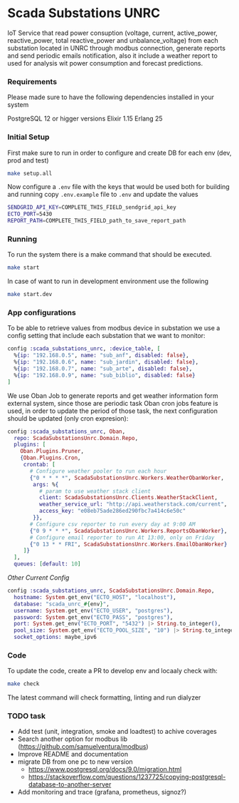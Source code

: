 # Scada Substations UNRC

IoT Service that read power consuption (voltage, current, active_power, reactive_power, total reactive_power and unbalance_voltage) from each substation located in UNRC through modbus connection, generate reports and send periodic emails notification, also it include a weather report to used for analysis wit power consumption and forecast predictions.

### Requirements

Please made sure to have the following dependencies installed in your system

PostgreSQL 12 or higger versions
Elixir 1.15
Erlang 25

### Initial Setup

First make sure to run in order to configure and create DB for each env (dev, prod and test)

```bash
make setup.all
```

Now configure a `.env` file with the keys that would be used both for building and running
copy `.env.example` file to `.env` and update the values

```bash
SENDGRID_API_KEY=COMPLETE_THIS_FIELD_sendgrid_api_key
ECTO_PORT=5430
REPORT_PATH=COMPLETE_THIS_FIELD_path_to_save_report_path
```

### Running

To run the system there is a make command that should be executed. 

```bash
make start
```

In case of want to run in development environment use the following


```bash
make start.dev
```

### App configurations

To be able to retrieve values from modbus device in substation we use a config setting that include each substation that we want to monitor:

```elixir
config :scada_substations_unrc, :device_table, [
  %{ip: "192.168.0.5", name: "sub_anf", disabled: false},
  %{ip: "192.168.0.6", name: "sub_jardin", disabled: false},
  %{ip: "192.168.0.7", name: "sub_arte", disabled: false},
  %{ip: "192.168.0.9", name: "sub_biblio", disabled: false}
]
```

We use Oban Job to generate reports and get weather information form external system, since those are periodic task Oban cron jobs feature is used, in order to update the period of those task, the next configuration should be updated (only cron expresion):

```elixir
config :scada_substations_unrc, Oban,
  repo: ScadaSubstationsUnrc.Domain.Repo,
  plugins: [
    Oban.Plugins.Pruner,
    {Oban.Plugins.Cron,
     crontab: [
       # Configure weather pooler to run each hour
       {"0 * * * *", ScadaSubstationsUnrc.Workers.WeatherObanWorker,
        args: %{
          # param to use weather stack client
          client: ScadaSubstationsUnrc.Clients.WeatherStackClient,
          weather_service_url: "http://api.weatherstack.com/current",
          access_key: "e08eb75ade286ed290fbc7a414c6e50c"
        }},
       # Configure csv reporter to run every day at 9:00 AM
       {"0 9 * * *", ScadaSubstationsUnrc.Workers.ReportsObanWorker},
       # Configure email reporter to run At 13:00, only on Friday
       {"0 13 * * FRI", ScadaSubstationsUnrc.Workers.EmailObanWorker}
     ]}
  ],
  queues: [default: 10]
```

*Other Current Config*

```elixir
config :scada_substations_unrc, ScadaSubstationsUnrc.Domain.Repo,
  hostname: System.get_env("ECTO_HOST", "localhost"),
  database: "scada_unrc_#{env}",
  username: System.get_env("ECTO_USER", "postgres"),
  password: System.get_env("ECTO_PASS", "postgres"),
  port: System.get_env("ECTO_PORT", "5432") |> String.to_integer(),
  pool_size: System.get_env("ECTO_POOL_SIZE", "10") |> String.to_integer(),
  socket_options: maybe_ipv6
```

### Code

To update the code, create a PR to develop env and locaaly check with:


```bash
make check
```

The latest command will check formatting, linting and run dialyzer
### TODO task
- Add test (unit, integration, smoke and loadtest) to achive coverages
- Search another option for modbus lib (https://github.com/samuelventura/modbus)
- Improve README and documentation
- migrate DB from one pc to new version
  - https://www.postgresql.org/docs/9.0/migration.html
  - https://stackoverflow.com/questions/1237725/copying-postgresql-database-to-another-server
- Add monitoring and trace (grafana, prometheus, signoz?)

